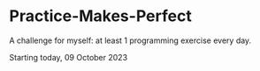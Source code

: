 # Practice-Makes-Perfect
A challenge for myself: at least 1 programming exercise every day.

Starting today, 09 October 2023
